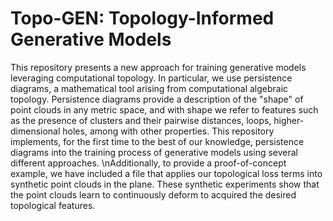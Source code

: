 # Topo-GEN: Topology-Informed Generative Models

This repository presents a new approach for training generative models leveraging computational topology. In particular, we use persistence diagrams, a mathematical tool arising from computational algebraic topology. Persistence diagrams provide a description of the "shape" of point clouds in any metric space, and with shape we refer to features such as the presence of clusters and their pairwise distances, loops, higher-dimensional holes, among with other properties. This repository implements, for the first time to the best of our knowledge, persistence diagrams into the training process of generative models using several different approaches. 
\nAdditionally, to provide a proof-of-concept example, we have included a file that applies our topological loss terms into synthetic point clouds in the plane. These synthetic experiments show that the point clouds learn to continuously deform to acquired the desired topological features. 
